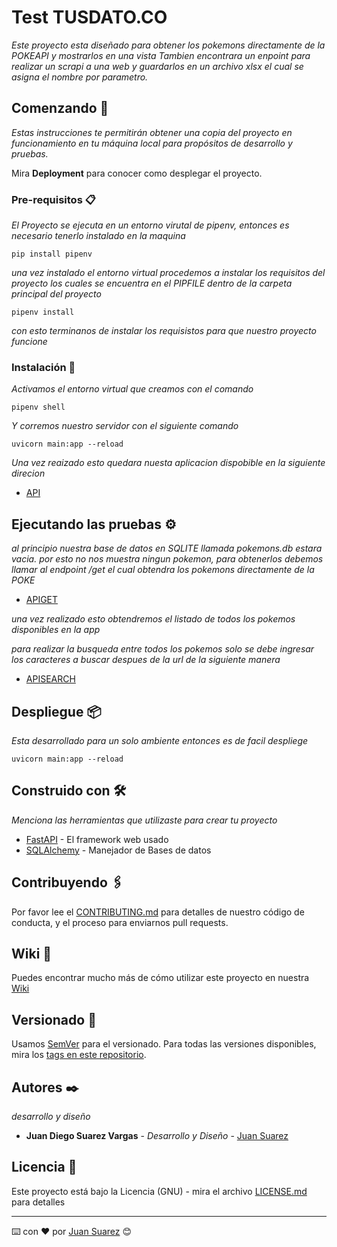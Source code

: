 # Test TUSDATO.CO

_Este proyecto esta diseñado para obtener los pokemons directamente de la POKEAPI y mostrarlos en una vista Tambien encontrara un enpoint para realizar un scrapi a una web y guardarlos en un archivo xlsx el cual se asigna el nombre por parametro._

## Comenzando 🚀

_Estas instrucciones te permitirán obtener una copia del proyecto en funcionamiento en tu máquina local para propósitos de desarrollo y pruebas._

Mira **Deployment** para conocer como desplegar el proyecto.


### Pre-requisitos 📋

_El Proyecto se ejecuta en un entorno virutal de pipenv, entonces es necesario tenerlo instalado en la maquina_

```
pip install pipenv
```

_una vez instalado el entorno virtual procedemos a instalar los requisitos del proyecto los cuales se encuentra en el PIPFILE dentro de la carpeta principal del proyecto_

```
pipenv install
```

_con esto terminanos de instalar los requisistos para que nuestro proyecto funcione_


### Instalación 🔧

_Activamos el entorno virtual que creamos con el comando_


```
pipenv shell
```

_Y corremos nuestro servidor con el siguiente comando_

```
uvicorn main:app --reload
```

_Una vez reaizado esto quedara nuesta aplicacion dispobible en la siguiente direcion_

* [API](http://localhost:8000/pokemon/)

## Ejecutando las pruebas ⚙️

_al principio nuestra base de datos en SQLITE llamada pokemons.db estara vacia. por esto no nos muestra ningun pokemon, para obtenerlos debemos llamar al endpoint /get el cual obtendra los pokemons directamente de la POKE_

* [APIGET](http://localhost:8000/pokemon/get)

_una vez realizado esto obtendremos el listado de todos los pokemos disponibles en la app_

_para realizar la busqueda entre todos los pokemos solo se debe ingresar los caracteres a buscar despues de la url de la siguiente manera_

* [APISEARCH](http://localhost:8000/pokemon/pi)


## Despliegue 📦

_Esta desarrollado para un solo ambiente entonces es de facil despliege_


```
uvicorn main:app --reload
```
## Construido con 🛠️

_Menciona las herramientas que utilizaste para crear tu proyecto_

* [FastAPI](https://https://fastapi.tiangolo.com/) - El framework web usado
* [SQLAlchemy](https://https://www.sqlalchemy.org/) - Manejador de Bases de datos


## Contribuyendo 🖇️

Por favor lee el [CONTRIBUTING.md](https://gist.github.com/juansuva/xxxxxx) para detalles de nuestro código de conducta, y el proceso para enviarnos pull requests.

## Wiki 📖

Puedes encontrar mucho más de cómo utilizar este proyecto en nuestra [Wiki](https://github.com/juansuv/testAPI/wiki)

## Versionado 📌

Usamos [SemVer](http://semver.org/) para el versionado. Para todas las versiones disponibles, mira los [tags en este repositorio](https://github.com/juansuv/testAPI/tags).

## Autores ✒️

_desarrollo y diseño_

* **Juan Diego Suarez Vargas** - *Desarrollo y Diseño* - [Juan Suarez](https://github.com/juansuv/)

## Licencia 📄

Este proyecto está bajo la Licencia (GNU) - mira el archivo [LICENSE.md](LICENSE.md) para detalles





---
⌨️ con ❤️ por [Juan Suarez](https://www.linkedin.com/in/juan-diego-suarez-vargas-34a88a183/) 😊